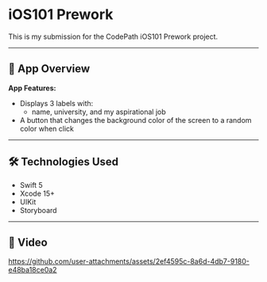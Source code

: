 # iOS101 Prework 

This is my submission for the CodePath iOS101 Prework project.

---

## 📱 App Overview

**App Features:**
- Displays 3 labels with:
  - name, university, and my aspirational job
- A button that changes the background color of the screen to a random color when click

---

## 🛠 Technologies Used

- Swift 5
- Xcode 15+
- UIKit
- Storyboard

---

## 📸 Video

https://github.com/user-attachments/assets/2ef4595c-8a6d-4db7-9180-e48ba18ce0a2


